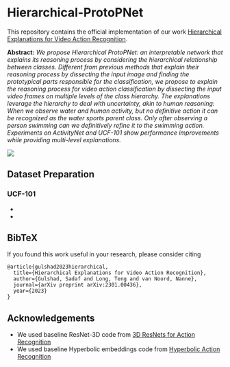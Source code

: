# Hierarchical-ProtoPNet
This repository contains the official implementation of our work [Hierarchical Explanations for Video Action Recognition](https://arxiv.org/pdf/2301.00436.pdf).

**Abstract:** *We propose Hierarchical ProtoPNet: an interpretable network that explains its reasoning process by considering the hierarchical relationship between classes. Different from previous methods that explain their reasoning process by dissecting the input image and finding the prototypical parts responsible for the classification, we propose to explain the reasoning process for video action classification by dissecting the input video frames on multiple levels of the class hierarchy. The explanations leverage the hierarchy to deal with uncertainty, akin to human reasoning: When we observe water and human activity, but no definitive action it can be recognized as the water sports parent class. Only after observing a person swimming can we definitively refine it to the swimming action. Experiments on ActivityNet and UCF-101 show performance improvements while providing multi-level explanations.* 

<img src="https://github.com/sadafgulshad1/Hierarchical-ProtoPNet/blob/main/Architecture_HProtoPNet.png"  />

## Dataset Preparation
### UCF-101
*
*
## BibTeX
If you found this work useful in your research, please consider citing
```
@article{gulshad2023hierarchical,
  title={Hierarchical Explanations for Video Action Recognition},
  author={Gulshad, Sadaf and Long, Teng and van Noord, Nanne},
  journal={arXiv preprint arXiv:2301.00436},
  year={2023}
}
```
## Acknowledgements
* We used baseline ResNet-3D code from [3D ResNets for Action Recognition](https://github.com/kenshohara/3D-ResNets-PyTorch)
* We used baseline Hyperbolic embeddings code from [Hyperbolic Action Recognition](https://github.com/Tenglon/hyperbolic_action)
